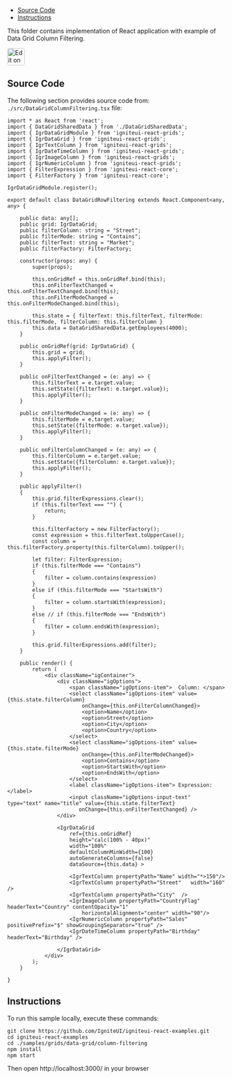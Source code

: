 <!-- NOTE: do not change this file because it will be auto re-generated from template file: -->
<!-- https://github.com/IgniteUI/igniteui-react-examples/tree/master/templates/sample/ReadMe.md -->

<!-- ## Table of Contents -->
<!-- - [Sample Preview](#Sample-Preview) -->
- [Source Code](#Source-Code)
- [Instructions](#Instructions)

This folder contains implementation of React application with example of Data Grid Column Filtering.
<!-- in the Data Grid component -->
<!-- [Data Grid](https://infragistics.com/Reactsite/components/data-grid.html) -->

<html lang="en" xmlns="http://www.w3.org/1999/xhtml">
    <body>
        <a target="_blank" href="https://codesandbox.io/s/github/IgniteUI/igniteui-react-examples/tree/master/samples/grids/data-grid/column-filtering?fontsize=14&hidenavigation=1&theme=dark&view=preview&file=/src/DataGridColumnFiltering.tsx" rel="noopener noreferrer">
            <img height="40px" style="border-radius: 0.25rem" alt="Edit on CodeSandbox" src="https://static.infragistics.com/xplatform/images/sandbox/code.png"/>
        </a>
        <!-- <a target="_blank"
href="https://codesandbox.io/s/github/IgniteUI/igniteui-react-examples/tree/master/samples/maps/geo-map/binding-csv-points?fontsize=14&hidenavigation=1&theme=dark&view=preview">
            <img alt="Edit Sample" src="https://codesandbox.io/static/img/play-codesandbox.svg"/>
        </a> -->
        <!-- <a target="_blank" style="margin-left: 0.5rem"
href="https://codesandbox.io/embed/github/IgniteUI/igniteui-react-examples/tree/master/samples/grids/data-grid/column-filtering?fontsize=14&hidenavigation=1&theme=dark&view=preview&file=/src/DataGridColumnFiltering.tsx">
            <img height="40px" style="border-radius: 5px" alt="View on CodeSandbox" src="https://static.infragistics.com/xplatform/images/sandbox/view.png"/>
        </a> -->
        <!-- <a target="_blank"
href="https://codesandbox.io/embed/github/IgniteUI/igniteui-react-examples/tree/master/samples/maps/geo-map/binding-csv-points?fontsize=14&hidenavigation=1&theme=dark&view=preview">
            <img alt="View on CodeSandbox" src="https://static.infragistics.com/xplatform/images/sandbox/view.png"/>
        </a>
https://codesandbox.io/embed/react-treemap-overview-rtb45
https://codesandbox.io/static/img/play-codesandbox.svg
https://codesandbox.io/embed/react-treemap-overview-rtb45?view=browser -->
    </body>
</html>

<!-- ## Sample Preview -->

<!-- <iframe
  src="https://codesandbox.io/embed/github/IgniteUI/igniteui-react-examples/tree/master/samples/grids/data-grid/column-filtering?fontsize=14&hidenavigation=1&theme=dark&view=preview&file=/src/DataGridColumnFiltering.tsx"
  style="width:100%; height:400px; border:0; border-radius: 4px; overflow:hidden;"
  allow="accelerometer; ambient-light-sensor; camera; encrypted-media; geolocation; gyroscope; hid; microphone; midi; payment; usb; vr"
  sandbox="allow-forms allow-modals allow-popups allow-presentation allow-same-origin allow-scripts"
></iframe> -->

## Source Code

The following section provides source code from:
`./src/DataGridColumnFiltering.tsx` file:

```tsx
import * as React from 'react';
import { DataGridSharedData } from './DataGridSharedData';
import { IgrDataGridModule } from 'igniteui-react-grids';
import { IgrDataGrid } from 'igniteui-react-grids';
import { IgrTextColumn } from 'igniteui-react-grids';
import { IgrDateTimeColumn } from 'igniteui-react-grids';
import { IgrImageColumn } from 'igniteui-react-grids';
import { IgrNumericColumn } from 'igniteui-react-grids';
import { FilterExpression } from 'igniteui-react-core';
import { FilterFactory } from 'igniteui-react-core';

IgrDataGridModule.register();

export default class DataGridRowFiltering extends React.Component<any, any> {

    public data: any[];
    public grid: IgrDataGrid;
    public filterColumn: string = "Street";
    public filterMode: string = "Contains";
    public filterText: string = "Market";
    public filterFactory: FilterFactory;

    constructor(props: any) {
        super(props);

        this.onGridRef = this.onGridRef.bind(this);
        this.onFilterTextChanged = this.onFilterTextChanged.bind(this);
        this.onFilterModeChanged = this.onFilterModeChanged.bind(this);

        this.state = { filterText: this.filterText, filterMode: this.filterMode, filterColumn: this.filterColumn }
        this.data = DataGridSharedData.getEmployees(4000);
    }

    public onGridRef(grid: IgrDataGrid) {
        this.grid = grid;
        this.applyFilter();
    }

    public onFilterTextChanged = (e: any) => {
        this.filterText = e.target.value;
        this.setState({filterText: e.target.value});
        this.applyFilter();
    }

    public onFilterModeChanged = (e: any) => {
        this.filterMode = e.target.value;
        this.setState({filterMode: e.target.value});
        this.applyFilter();
    }

    public onFilterColumnChanged = (e: any) => {
        this.filterColumn = e.target.value;
        this.setState({filterColumn: e.target.value});
        this.applyFilter();
    }

    public applyFilter()
    {
        this.grid.filterExpressions.clear();
        if (this.filterText === "") {
            return;
        }

        this.filterFactory = new FilterFactory();
        const expression = this.filterText.toUpperCase();
        const column = this.filterFactory.property(this.filterColumn).toUpper();

        let filter: FilterExpression;
        if (this.filterMode === "Contains")
        {
            filter = column.contains(expression)
        }
        else if (this.filterMode === "StartsWith")
        {
            filter = column.startsWith(expression);
        }
        else // if (this.filterMode === "EndsWith")
        {
            filter = column.endsWith(expression);
        }

        this.grid.filterExpressions.add(filter);
    }

    public render() {
        return (
            <div className="igContainer">
                <div className="igOptions">
                    <span className="igOptions-item">  Column: </span>
                    <select className="igOptions-item" value={this.state.filterColumn}
                        onChange={this.onFilterColumnChanged}>
                        <option>Name</option>
                        <option>Street</option>
                        <option>City</option>
                        <option>Country</option>
                    </select>
                    <select className="igOptions-item" value={this.state.filterMode}
                        onChange={this.onFilterModeChanged}>
                        <option>Contains</option>
                        <option>StartsWith</option>
                        <option>EndsWith</option>
                    </select>
                    <label className="igOptions-item"> Expression: </label>
                    <input className="igOptions-input-text" type="text" name="title" value={this.state.filterText}
                       onChange={this.onFilterTextChanged} />
                </div>

                <IgrDataGrid
                    ref={this.onGridRef}
                    height="calc(100% - 40px)"
                    width="100%"
                    defaultColumnMinWidth={100}
                    autoGenerateColumns={false}
                    dataSource={this.data} >

                    <IgrTextColumn propertyPath="Name" width="*>150"/>
                    <IgrTextColumn propertyPath="Street"   width="160" />
                    <IgrTextColumn propertyPath="City"  />
                    <IgrImageColumn propertyPath="CountryFlag" headerText="Country" contentOpacity="1"
                        horizontalAlignment="center" width="90"/>
                    <IgrNumericColumn propertyPath="Sales" positivePrefix="$" showGroupingSeparator="true" />
                    <IgrDateTimeColumn propertyPath="Birthday" headerText="Birthday" />

                </IgrDataGrid>
            </div>
        );
    }

}

```

## Instructions
To run this sample locally, execute these commands:

```
git clone https://github.com/IgniteUI/igniteui-react-examples.git
cd igniteui-react-examples
cd ./samples/grids/data-grid/column-filtering
npm install
npm start

```

Then open http://localhost:3000/ in your browser

